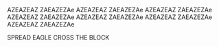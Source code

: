 AZEAZEAZ
ZAEAZEZAe
AZEAZEAZ
ZAEAZEZAe
AZEAZEAZ
ZAEAZEZAe
AZEAZEAZ
ZAEAZEZAe
AZEAZEAZ
ZAEAZEZAe
AZEAZEAZ
ZAEAZEZAe
AZEAZEAZ
ZAEAZEZAe



SPREAD EAGLE CROSS THE BLOCK
